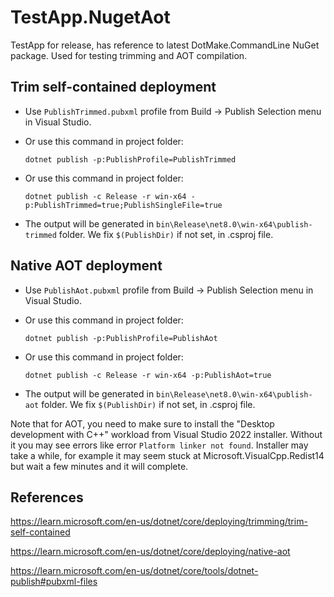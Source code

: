 # TestApp.NugetAot

TestApp for release, has reference to latest DotMake.CommandLine NuGet package.
Used for testing trimming and AOT compilation.

## Trim self-contained deployment

- Use `PublishTrimmed.pubxml` profile from Build -> Publish Selection menu in Visual Studio.
  
- Or use this command in project folder:
  ```
  dotnet publish -p:PublishProfile=PublishTrimmed
  ```

- Or use this command in project folder:
  ```
  dotnet publish -c Release -r win-x64 -p:PublishTrimmed=true;PublishSingleFile=true
  ```

- The output will be generated in `bin\Release\net8.0\win-x64\publish-trimmed` folder.
  We fix `$(PublishDir)` if not set, in .csproj file.

## Native AOT deployment

- Use `PublishAot.pubxml` profile from Build -> Publish Selection menu in Visual Studio.
  
- Or use this command in project folder:
  ```
  dotnet publish -p:PublishProfile=PublishAot
  ```

- Or use this command in project folder:
  ```
  dotnet publish -c Release -r win-x64 -p:PublishAot=true
  ```

- The output will be generated in `bin\Release\net8.0\win-x64\publish-aot` folder.
  We fix `$(PublishDir)` if not set, in .csproj file.

Note that for AOT, you need to make sure to install the "Desktop development with C++" workload from
Visual Studio 2022 installer. Without it you may see errors like error `Platform linker not found`.
Installer may take a while, for example it may seem stuck at Microsoft.VisualCpp.Redist14 but
wait a few minutes and it will complete.

## References

https://learn.microsoft.com/en-us/dotnet/core/deploying/trimming/trim-self-contained

https://learn.microsoft.com/en-us/dotnet/core/deploying/native-aot

https://learn.microsoft.com/en-us/dotnet/core/tools/dotnet-publish#pubxml-files
